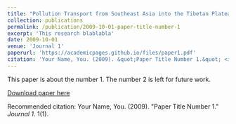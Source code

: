 ```yaml
---
title: "Pollution Transport from Southeast Asia into the Tibetan Plateau"
collection: publications
permalink: /publication/2009-10-01-paper-title-number-1
excerpt: 'This research blablabla'
date: 2009-10-01
venue: 'Journal 1'
paperurl: 'https://academicpages.github.io/files/paper1.pdf'
citation: 'Your Name, You. (2009). &quot;Paper Title Number 1.&quot; <i>Journal 1</i>. 1(1).'
---
```

This paper is about the number 1. The number 2 is left for future work.

[Download paper here](https://academicpages.github.io/files/paper1.pdf)

Recommended citation: Your Name, You. (2009). "Paper Title Number 1." <i>Journal 1</i>. 1(1).